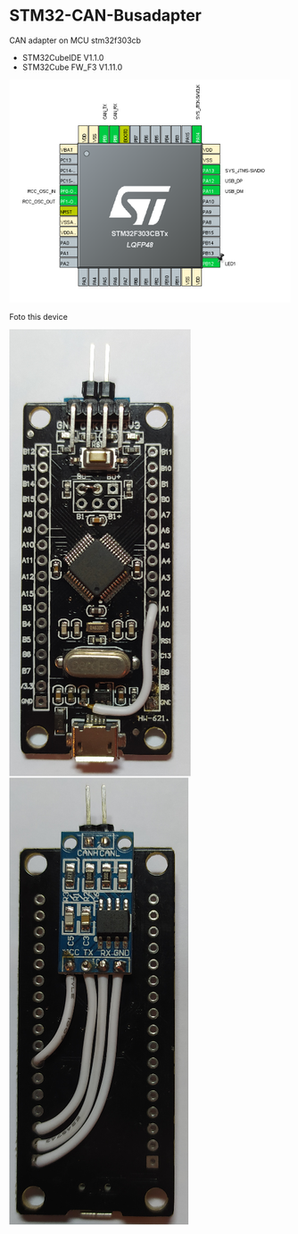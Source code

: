 # STM32-CAN-Busadapter
CAN adapter on MCU stm32f303cb

* STM32CubeIDE V1.1.0
* STM32Cube FW_F3 V1.11.0

![Pinout](doc/pinout.png)

Foto this device

![Foto1](doc/foto1.png) ![Foto2](doc/foto2.png)

